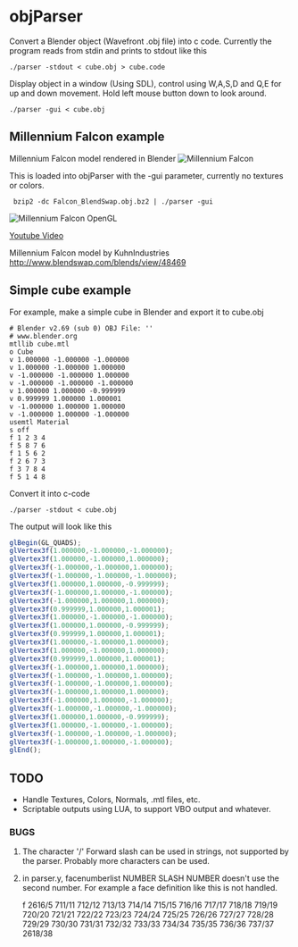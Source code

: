# objParser

Convert a Blender object (Wavefront .obj file) into c code. Currently the program reads from stdin and prints to stdout like this

    ./parser -stdout < cube.obj > cube.code

Display object in a window (Using SDL), control using W,A,S,D and Q,E for up and down movement. Hold left mouse button down to look around.

    ./parser -gui < cube.obj

## Millennium Falcon example

Millennium Falcon model rendered in Blender
![Millennium Falcon](http://vps.spekkio.se/bilder/falcon_render.jpg "Millennium Falcon Rendered in Blender")

This is loaded into objParser with the -gui parameter, currently no textures or colors.

     bzip2 -dc Falcon_BlendSwap.obj.bz2 | ./parser -gui

![Millennium Falcon OpenGL](http://vps.spekkio.se/bilder/falcon.gif "Millennium Falcon implemented in OpenGL c code")

<a href="https://www.youtube.com/watch?v=9wKkcZERKmM">Youtube Video</a>

Millennium Falcon model by KuhnIndustries
<a href="http://www.blendswap.com/blends/view/48469">http://www.blendswap.com/blends/view/48469</a>

## Simple cube example

For example, make a simple cube in Blender and export it to cube.obj

    # Blender v2.69 (sub 0) OBJ File: ''
    # www.blender.org
    mtllib cube.mtl
    o Cube
    v 1.000000 -1.000000 -1.000000
    v 1.000000 -1.000000 1.000000
    v -1.000000 -1.000000 1.000000
    v -1.000000 -1.000000 -1.000000
    v 1.000000 1.000000 -0.999999
    v 0.999999 1.000000 1.000001
    v -1.000000 1.000000 1.000000
    v -1.000000 1.000000 -1.000000
    usemtl Material
    s off
    f 1 2 3 4
    f 5 8 7 6
    f 1 5 6 2
    f 2 6 7 3
    f 3 7 8 4
    f 5 1 4 8

Convert it into c-code

    ./parser -stdout < cube.obj

The output will look like this

```javascript
glBegin(GL_QUADS);
glVertex3f(1.000000,-1.000000,-1.000000);
glVertex3f(1.000000,-1.000000,1.000000);
glVertex3f(-1.000000,-1.000000,1.000000);
glVertex3f(-1.000000,-1.000000,-1.000000);
glVertex3f(1.000000,1.000000,-0.999999);
glVertex3f(-1.000000,1.000000,-1.000000);
glVertex3f(-1.000000,1.000000,1.000000);
glVertex3f(0.999999,1.000000,1.000001);
glVertex3f(1.000000,-1.000000,-1.000000);
glVertex3f(1.000000,1.000000,-0.999999);
glVertex3f(0.999999,1.000000,1.000001);
glVertex3f(1.000000,-1.000000,1.000000);
glVertex3f(1.000000,-1.000000,1.000000);
glVertex3f(0.999999,1.000000,1.000001);
glVertex3f(-1.000000,1.000000,1.000000);
glVertex3f(-1.000000,-1.000000,1.000000);
glVertex3f(-1.000000,-1.000000,1.000000);
glVertex3f(-1.000000,1.000000,1.000000);
glVertex3f(-1.000000,1.000000,-1.000000);
glVertex3f(-1.000000,-1.000000,-1.000000);
glVertex3f(1.000000,1.000000,-0.999999);
glVertex3f(1.000000,-1.000000,-1.000000);
glVertex3f(-1.000000,-1.000000,-1.000000);
glVertex3f(-1.000000,1.000000,-1.000000);
glEnd();
```

## TODO

* Handle Textures, Colors, Normals, .mtl files, etc.
* Scriptable outputs using LUA, to support VBO output and whatever.

### BUGS

1. The character '/' Forward slash can be used in strings, not supported by the parser. Probably more characters can be used.

2. in parser.y, facenumberlist NUMBER SLASH NUMBER doesn't use the second number.
For example a face definition like this is not handled.

    f 2616/5 711/11 712/12 713/13 714/14 715/15 716/16 717/17 718/18 719/19 720/20 721/21 722/22 723/23 724/24 725/25 726/26 727/27 728/28 729/29 730/30 731/31 732/32 733/33 734/34 735/35 736/36 737/37 2618/38
